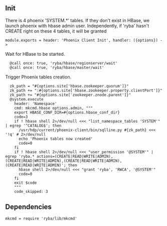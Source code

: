 
## Init

There is 4 phoenix 'SYSTEM.*' tables. If they don't exist in HBase, we launch
phoenix with hbase admin user.
Independently, if 'ryba' hasn't CREATE right on these 4 tables, it will be granted

    module.exports = header: 'Phoenix Client Init', handler: ({options}) ->

Wait for HBase to be started.

      @call once: true, 'ryba/hbase/regionserver/wait'
      @call once: true, 'ryba/hbase/master/wait'

Trigger Phoenix tables creation.

      zk_path = "#{options.site['hbase.zookeeper.quorum']}"
      zk_path += ":#{options.site['hbase.zookeeper.property.clientPort']}"
      zk_path += "#{options.site['zookeeper.znode.parent']}"
      @system.execute
        header: 'Namespace'
        cmd: mkcmd.hbase options.admin, """
        export HBASE_CONF_DIR=#{options.hbase_conf_dir}
        code=3
        if ! hbase shell 2>/dev/null <<< "list_namespace_tables 'SYSTEM'" | egrep '^CATALOG$'; then
          /usr/hdp/current/phoenix-client/bin/sqlline.py #{zk_path} <<< '!q' # 2>/dev/null
          echo 'Phoenix tables now created'
          code=0
        fi
        if ! hbase shell 2>/dev/null <<< "user_permission '@SYSTEM'" | egrep 'ryba.* actions=(CREATE|READ|WRITE|ADMIN),(CREATE|READ|WRITE|ADMIN),(CREATE|READ|WRITE|ADMIN),(CREATE|READ|WRITE|ADMIN)'; then
          hbase shell 2>/dev/null <<< "grant 'ryba', 'RWCA', '@SYSTEM'"
          code=0
        fi
        exit $code
        """
        code_skipped: 3

## Dependencies

    mkcmd = require 'ryba/lib/mkcmd'
